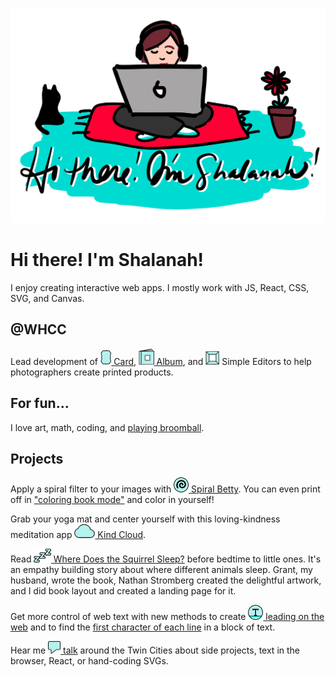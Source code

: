 ![](https://github.com/shalanah/shalanah/blob/master/shalanah.png?raw=true)

# Hi there! I'm Shalanah!

I enjoy creating interactive web apps. I mostly work with JS, React, CSS, SVG, and Canvas.

## @WHCC

Lead development of <a target="_blank" href="https://www.youtube.com/watch?v=gs2CZlUXrCo"><img src="https://github.com/shalanah/shalanah/blob/master/projects/whcc-card.png" height="24"/> Card</a>, <a target="_blank" href="https://www.youtube.com/watch?v=YjctUy61XSo"><img src="https://github.com/shalanah/shalanah/blob/master/projects/whcc-album.png" height="26"/> Album</a>, and <img src="https://github.com/shalanah/shalanah/blob/master/projects/whcc-simple.png" height="22"/> Simple Editors to help photographers create printed products.

## For fun...

I love art, math, coding, and [playing broomball](https://youtu.be/jXegEec5dC8?t=1973).

## Projects

Apply a spiral filter to your images with <a href="https://spiralbetty.com"><img src="https://github.com/shalanah/shalanah/blob/master/projects/spiral-betty.png" height="24"/> Spiral Betty</a>. You can even print off in ["coloring book mode"](https://www.youtube.com/watch?v=_rV4uJDW3l8) and color in yourself!

Grab your yoga mat and center yourself with this loving-kindness meditation app <a href="https://kindcloud.app"><img src="https://github.com/shalanah/shalanah/blob/master/projects/kind-cloud2.png" height="22"/> Kind Cloud</a>.

Read <a href="https://wheredoesthesquirrelsleep.com"><img src="https://github.com/shalanah/shalanah/blob/master/projects/where-does-the-squirrel-sleep.png" height="22"/> Where Does the Squirrel Sleep?</a> before bedtime to little ones. It's an empathy building story about where different animals sleep. Grant, my husband, wrote the book, Nathan Stromberg created the delightful artwork, and I did book layout and created a landing page for it.

Get more control of web text with new methods to create <a href="https://github.com/shalanah/baseline"><img src="https://github.com/shalanah/shalanah/blob/master/projects/baseline.png" height="24"/> leading on the web</a> and to find the [first character of each line](https://github.com/shalanah/block-wrap-breaks) in a block of text.

Hear me <a href="https://github.com/shalanah/talks"><img src="https://github.com/shalanah/shalanah/blob/master/projects/talks.png" height="20"/> talk</a> around the Twin Cities about side projects, text in the browser, React, or hand-coding SVGs.

<!--
**shalanah/shalanah** is a ✨ _special_ ✨ repository because its `README.md` (this file) appears on your GitHub profile.

Here are some ideas to get you started:

- 🔭 I’m currently working on ...
- 🌱 I’m currently learning ...
- 👯 I’m looking to collaborate on ...
- 🤔 I’m looking for help with ...
- 💬 Ask me about ...
- 📫 How to reach me: ...
- 😄 Pronouns: ...
- ⚡ Fun fact: ...
-->
